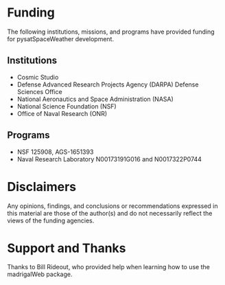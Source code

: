 Funding
=======
The following institutions, missions, and programs have provided funding
for pysatSpaceWeather development.

Institutions
------------
 - Cosmic Studio
 - Defense Advanced Research Projects Agency (DARPA) Defense Sciences Office
 - National Aeronautics and Space Administration (NASA)
 - National Science Foundation (NSF)
 - Office of Naval Research (ONR)

Programs
--------
 - NSF 125908, AGS-1651393
 - Naval Research Laboratory N00173191G016 and N0017322P0744

Disclaimers
===========
Any opinions, findings, and conclusions or recommendations expressed in this
material are those of the author(s) and do not necessarily reflect the views
of the funding agencies.

Support and Thanks
==================
Thanks to Bill Rideout, who provided help when learning how to use the
madrigalWeb package.
